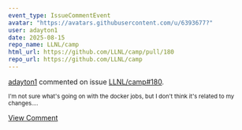 ```yaml
---
event_type: IssueCommentEvent
avatar: "https://avatars.githubusercontent.com/u/6393677?"
user: adayton1
date: 2025-08-15
repo_name: LLNL/camp
html_url: https://github.com/LLNL/camp/pull/180
repo_url: https://github.com/LLNL/camp
---
```


<a href='https://github.com/adayton1' target='_blank'>adayton1</a> commented on issue <a href='https://github.com/LLNL/camp/pull/180' target='_blank'>LLNL/camp#180</a>.

<small>I'm not sure what's going on with the docker jobs, but I don't think it's related to my changes....</small>

<a href='https://github.com/LLNL/camp/pull/180' target='_blank'>View Comment</a>